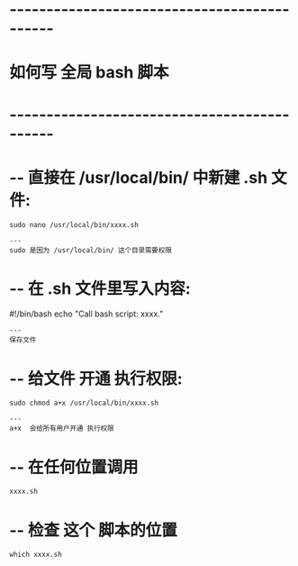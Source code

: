 
# -------------------------------------------- #
#       如何写 全局 bash 脚本
# -------------------------------------------- #


# -- 直接在 /usr/local/bin/ 中新建 .sh 文件:
    sudo nano /usr/local/bin/xxxx.sh

    --- 
    sudo 是因为 /usr/local/bin/ 这个目录需要权限


# -- 在 .sh 文件里写入内容:
    
#!/bin/bash 
echo "Call bash script: xxxx." 

    ---
    保存文件


# -- 给文件 开通 执行权限:
    sudo chmod a+x /usr/local/bin/xxxx.sh

    ---
    a+x  会给所有用户开通 执行权限


# -- 在任何位置调用
    xxxx.sh


# -- 检查 这个 脚本的位置
    which xxxx.sh
















